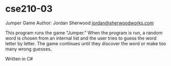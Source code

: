 # cse210-03
Jumper Game
Author: Jordan Sherwood jordan@sherwoodworks.com

This program runs the game "Jumper."
When the program is run, a random word is chosen from an internal list and the user tries to guess the word letter by letter.
The game continues until they discover the word or make too many wrong guesses.

Written in C#
